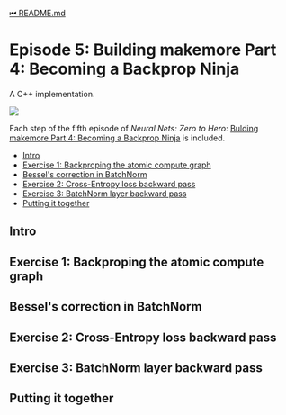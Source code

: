 [⏮ README.md](README.md)

# Episode 5: Building makemore Part 4: Becoming a Backprop Ninja

A C++ implementation.

![](https://i.ytimg.com/vi/q8SA3rM6ckI/hqdefault.jpg)

Each step of the fifth episode of *Neural Nets: Zero to Hero*:
[Bulding makemore Part 4: Becoming a Backprop Ninja](https://youtu.be/q8SA3rM6ckI)
is included.

 * [Intro](#intro)
 * [Exercise 1: Backproping the atomic compute graph](#exercise-1-backproping-the-atomic-compute-graph)
 * [Bessel's correction in BatchNorm](#bessels-correction-in-batchnorm)
 * [Exercise 2: Cross-Entropy loss backward pass](#exercise-2-cross-entropy-loss-backward-pass)
 * [Exercise 3: BatchNorm layer backward pass](#exercise-3-batchnorm-layer-backward-pass)
 * [Putting it together](#putting-it-together)

## Intro

## Exercise 1: Backproping the atomic compute graph

## Bessel's correction in BatchNorm

## Exercise 2: Cross-Entropy loss backward pass

## Exercise 3: BatchNorm layer backward pass

## Putting it together

